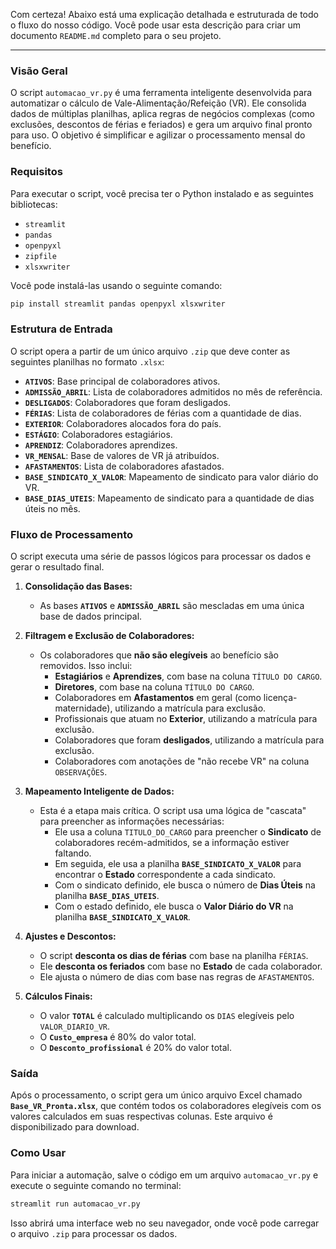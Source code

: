 Com certeza\! Abaixo está uma explicação detalhada e estruturada de todo o fluxo do nosso código. Você pode usar esta descrição para criar um documento `README.md` completo para o seu projeto.

-----

### **Visão Geral**

O script `automacao_vr.py` é uma ferramenta inteligente desenvolvida para automatizar o cálculo de Vale-Alimentação/Refeição (VR). Ele consolida dados de múltiplas planilhas, aplica regras de negócios complexas (como exclusões, descontos de férias e feriados) e gera um arquivo final pronto para uso. O objetivo é simplificar e agilizar o processamento mensal do benefício.

### **Requisitos**

Para executar o script, você precisa ter o Python instalado e as seguintes bibliotecas:

  * `streamlit`
  * `pandas`
  * `openpyxl`
  * `zipfile`
  * `xlsxwriter`

Você pode instalá-las usando o seguinte comando:

```bash
pip install streamlit pandas openpyxl xlsxwriter
```

### **Estrutura de Entrada**

O script opera a partir de um único arquivo `.zip` que deve conter as seguintes planilhas no formato `.xlsx`:

  * **`ATIVOS`**: Base principal de colaboradores ativos.
  * **`ADMISSÃO_ABRIL`**: Lista de colaboradores admitidos no mês de referência.
  * **`DESLIGADOS`**: Colaboradores que foram desligados.
  * **`FÉRIAS`**: Lista de colaboradores de férias com a quantidade de dias.
  * **`EXTERIOR`**: Colaboradores alocados fora do país.
  * **`ESTÁGIO`**: Colaboradores estagiários.
  * **`APRENDIZ`**: Colaboradores aprendizes.
  * **`VR_MENSAL`**: Base de valores de VR já atribuídos.
  * **`AFASTAMENTOS`**: Lista de colaboradores afastados.
  * **`BASE_SINDICATO_X_VALOR`**: Mapeamento de sindicato para valor diário do VR.
  * **`BASE_DIAS_UTEIS`**: Mapeamento de sindicato para a quantidade de dias úteis no mês.

### **Fluxo de Processamento**

O script executa uma série de passos lógicos para processar os dados e gerar o resultado final.

1.  **Consolidação das Bases:**

      * As bases **`ATIVOS`** e **`ADMISSÃO_ABRIL`** são mescladas em uma única base de dados principal.

2.  **Filtragem e Exclusão de Colaboradores:**

      * Os colaboradores que **não são elegíveis** ao benefício são removidos. Isso inclui:
          * **Estagiários** e **Aprendizes**, com base na coluna `TÍTULO DO CARGO`.
          * **Diretores**, com base na coluna `TÍTULO DO CARGO`.
          * Colaboradores em **Afastamentos** em geral (como licença-maternidade), utilizando a matrícula para exclusão.
          * Profissionais que atuam no **Exterior**, utilizando a matrícula para exclusão.
          * Colaboradores que foram **desligados**, utilizando a matrícula para exclusão.
          * Colaboradores com anotações de "não recebe VR" na coluna `OBSERVAÇÕES`.

3.  **Mapeamento Inteligente de Dados:**

      * Esta é a etapa mais crítica. O script usa uma lógica de "cascata" para preencher as informações necessárias:
          * Ele usa a coluna `TITULO_DO_CARGO` para preencher o **Sindicato** de colaboradores recém-admitidos, se a informação estiver faltando.
          * Em seguida, ele usa a planilha **`BASE_SINDICATO_X_VALOR`** para encontrar o **Estado** correspondente a cada sindicato.
          * Com o sindicato definido, ele busca o número de **Dias Úteis** na planilha **`BASE_DIAS_UTEIS`**.
          * Com o estado definido, ele busca o **Valor Diário do VR** na planilha **`BASE_SINDICATO_X_VALOR`**.

4.  **Ajustes e Descontos:**

      * O script **desconta os dias de férias** com base na planilha `FÉRIAS`.
      * Ele **desconta os feriados** com base no **Estado** de cada colaborador.
      * Ele ajusta o número de dias com base nas regras de `AFASTAMENTOS`.

5.  **Cálculos Finais:**

      * O valor **`TOTAL`** é calculado multiplicando os `DIAS` elegíveis pelo `VALOR_DIARIO_VR`.
      * O **`Custo_empresa`** é 80% do valor total.
      * O **`Desconto_profissional`** é 20% do valor total.

### **Saída**

Após o processamento, o script gera um único arquivo Excel chamado **`Base_VR_Pronta.xlsx`**, que contém todos os colaboradores elegíveis com os valores calculados em suas respectivas colunas. Este arquivo é disponibilizado para download.

### **Como Usar**

Para iniciar a automação, salve o código em um arquivo `automacao_vr.py` e execute o seguinte comando no terminal:

```bash
streamlit run automacao_vr.py
```

Isso abrirá uma interface web no seu navegador, onde você pode carregar o arquivo `.zip` para processar os dados.
